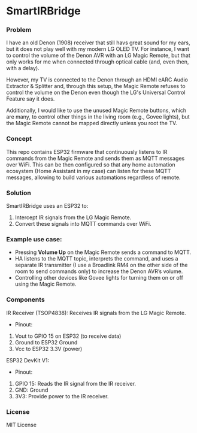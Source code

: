 # SmartIRBridge

### Problem
I have an old Denon (1908) receiver that still havs great sound for my ears, but it does not play well with my modern LG OLED TV. For instance, I want to control the volume of the Denon AVR with an LG Magic Remote, but that only works for me when connected through optical cable (and, even then, with a delay). 

However, my TV is connected to the Denon through an HDMI eARC Audio Extractor & Splitter and, through this setup, the Magic Remote refuses to control the volume on the Denon even though the LG's Universal Control Feature say it does.

Additionally, I would like to use the unused Magic Remote buttons, which are many, to control other things in the living room (e.g., Govee lights), but the Magic Remote cannot be mapped directly unless you root the TV.

### Concept
This repo contains ESP32 firmware that continuously listens to IR commands from the Magic Remote and sends them as MQTT messages over WiFi. This can be then configured so that any home automation ecosystem (Home Assistant in my case) can listen for these MQTT messages, allowing to build various automations regardless of remote.


### Solution
SmartIRBridge uses an ESP32 to:
1. Intercept IR signals from the LG Magic Remote.
2. Convert these signals into MQTT commands over WiFi.
   
### Example use case:
- Pressing **Volume Up** on the Magic Remote sends a command to MQTT.
- HA listens to the MQTT topic, interprets the command, and uses a separate IR transmitter (I use a Broadlink RM4 on the other side of the room to send commands only) to increase the Denon AVR’s volume.
- Controlling other devices like Govee lights for turning them on or off using the Magic Remote.

### Components
IR Receiver (TSOP4838): Receives IR signals from the LG Magic Remote.

- Pinout:
1. Vout to GPIO 15 on ESP32 (to receive data)
2. Ground to ESP32 Ground
3. Vcc to ESP32 3.3V (power)

ESP32 DevKit V1:

- Pinout:
1. GPIO 15: Reads the IR signal from the IR receiver.
3. GND: Ground
4. 3V3: Provide power to the IR receiver.

### License
MIT License
